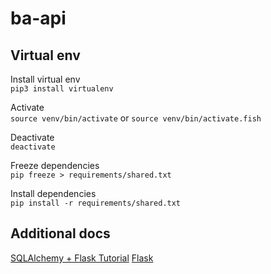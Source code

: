 # ba-api

## Virtual env

Install virtual env\
`pip3 install virtualenv`

Activate\
`source venv/bin/activate` or `source venv/bin/activate.fish`

Deactivate\
`deactivate`

Freeze dependencies\
`pip freeze > requirements/shared.txt`

Install dependencies\
`pip install -r requirements/shared.txt`

## Additional docs

[SQLAlchemy + Flask Tutorial](https://docs.graphene-python.org/projects/sqlalchemy/en/latest/tutorial/)
[Flask](https://flask.palletsprojects.com/en/1.1.x/)
